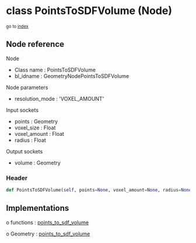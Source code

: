 # class PointsToSDFVolume (Node)

<sub>go to [index](/docs/index.md)</sub>

## Node reference

Node
 - Class name : PointsToSDFVolume
 - bl_idname : GeometryNodePointsToSDFVolume

Node parameters
 - resolution_mode : 'VOXEL_AMOUNT'

Input sockets
 - points : Geometry
 - voxel_size : Float
 - voxel_amount : Float
 - radius : Float

Output sockets
 - volume : Geometry

### Header

``` python
def PointsToSDFVolume(self, points=None, voxel_amount=None, radius=None, voxel_size=None, resolution_mode='VOXEL_AMOUNT', node_label=None, node_color=None):
```

## Implementations

o functions : [points_to_sdf_volume](/docs/GeoNodes_classes/GLOBAL.md#points_to_sdf_volume)

o Geometry : [points_to_sdf_volume](/docs/GeoNodes_classes/Geometry.md#points_to_sdf_volume)


